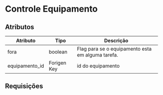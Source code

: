 # Controle Equipamento

## Atributos

| Atributo       | Tipo        | Descrição                                         |
| -------------- | ----------- | ------------------------------------------------- |
| fora           | boolean     | Flag para se o equipamento esta em alguma tarefa. |
| equipamento_id | Forigen Key | id do equipamento                                 |

## Requisições 

